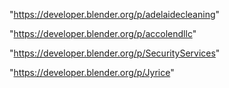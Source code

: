 "https://developer.blender.org/p/adelaidecleaning"

"https://developer.blender.org/p/accolendllc"

 
"https://developer.blender.org/p/SecurityServices"


"https://developer.blender.org/p/Jyrice"


 
